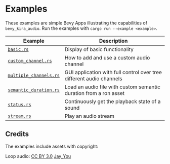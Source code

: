 # Examples

These examples are simple Bevy Apps illustrating the capabilities of `bevy_kira_audio`. Run the examples with `cargo run --example <example>`.

| Example                                         | Description                                                          |
|-------------------------------------------------|----------------------------------------------------------------------|
| [`basic.rs`](/basic.rs)                         | Display of basic functionality                                       |
| [`custom_channel.rs`](/custom_channel.rs)       | How to add and use a custom audio channel                            |
| [`multiple_channels.rs`](/multiple_channels.rs) | GUI application with full control over tree different audio channels |
| [`semantic_duration.rs`](/semantic_duration.rs) | Load an audio file with custom semantic duration from a ron asset    |
| [`status.rs`](/status.rs)                       | Continuously get the playback state of a sound                       |
| [`stream.rs`](/stream.rs)                       | Play an audio stream                                                 |

## Credits
The examples include assets with copyright:

Loop audio: [CC BY 3.0](https://creativecommons.org/licenses/by/3.0/) [Jay_You](https://freesound.org/people/Jay_You/sounds/460432/)
